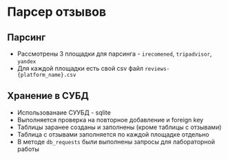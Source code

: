 # Парсер отзывов

## Парсинг 
- Рассмотрены 3 площадки для парсинга - `irecomened`, `tripadvisor`, `yandex`
- Для каждой площадки есть свой csv файл `reviews-{platform_name}.csv`


## Хранение в СУБД
- Использованаие СУУБД -  sqlite
- Выполняется проверка на повторное добавление и foreign key
- Таблицы заранее созданы и заполнены (кроме таблицы с отзывами)
- Таблица с отзывами заполняется по каждой площадке отдельно
- В методе `db_requests` были выполнены запросы для лабораторной работы
